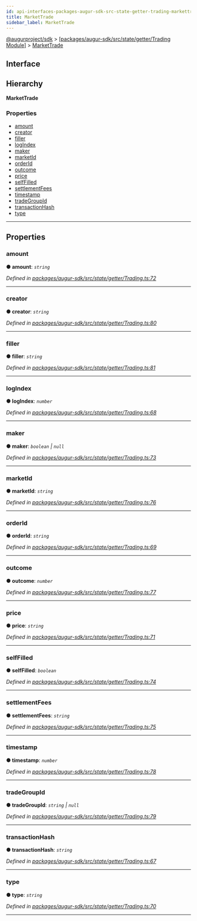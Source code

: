 ```yaml
---
id: api-interfaces-packages-augur-sdk-src-state-getter-trading-markettrade
title: MarketTrade
sidebar_label: MarketTrade
---
```


[@augurproject/sdk](api-readme.md) > [[packages/augur-sdk/src/state/getter/Trading Module]](api-modules-packages-augur-sdk-src-state-getter-trading-module.md) > [MarketTrade](api-interfaces-packages-augur-sdk-src-state-getter-trading-markettrade.md)

## Interface

## Hierarchy

**MarketTrade**

### Properties

* [amount](api-interfaces-packages-augur-sdk-src-state-getter-trading-markettrade.md#amount)
* [creator](api-interfaces-packages-augur-sdk-src-state-getter-trading-markettrade.md#creator)
* [filler](api-interfaces-packages-augur-sdk-src-state-getter-trading-markettrade.md#filler)
* [logIndex](api-interfaces-packages-augur-sdk-src-state-getter-trading-markettrade.md#logindex)
* [maker](api-interfaces-packages-augur-sdk-src-state-getter-trading-markettrade.md#maker)
* [marketId](api-interfaces-packages-augur-sdk-src-state-getter-trading-markettrade.md#marketid)
* [orderId](api-interfaces-packages-augur-sdk-src-state-getter-trading-markettrade.md#orderid)
* [outcome](api-interfaces-packages-augur-sdk-src-state-getter-trading-markettrade.md#outcome)
* [price](api-interfaces-packages-augur-sdk-src-state-getter-trading-markettrade.md#price)
* [selfFilled](api-interfaces-packages-augur-sdk-src-state-getter-trading-markettrade.md#selffilled)
* [settlementFees](api-interfaces-packages-augur-sdk-src-state-getter-trading-markettrade.md#settlementfees)
* [timestamp](api-interfaces-packages-augur-sdk-src-state-getter-trading-markettrade.md#timestamp)
* [tradeGroupId](api-interfaces-packages-augur-sdk-src-state-getter-trading-markettrade.md#tradegroupid)
* [transactionHash](api-interfaces-packages-augur-sdk-src-state-getter-trading-markettrade.md#transactionhash)
* [type](api-interfaces-packages-augur-sdk-src-state-getter-trading-markettrade.md#type)

---

## Properties

<a id="amount"></a>

###  amount

**● amount**: *`string`*

*Defined in [packages/augur-sdk/src/state/getter/Trading.ts:72](https://github.com/AugurProject/augur/blob/b4365d6894/packages/augur-sdk/src/state/getter/Trading.ts#L72)*

___
<a id="creator"></a>

###  creator

**● creator**: *`string`*

*Defined in [packages/augur-sdk/src/state/getter/Trading.ts:80](https://github.com/AugurProject/augur/blob/b4365d6894/packages/augur-sdk/src/state/getter/Trading.ts#L80)*

___
<a id="filler"></a>

###  filler

**● filler**: *`string`*

*Defined in [packages/augur-sdk/src/state/getter/Trading.ts:81](https://github.com/AugurProject/augur/blob/b4365d6894/packages/augur-sdk/src/state/getter/Trading.ts#L81)*

___
<a id="logindex"></a>

###  logIndex

**● logIndex**: *`number`*

*Defined in [packages/augur-sdk/src/state/getter/Trading.ts:68](https://github.com/AugurProject/augur/blob/b4365d6894/packages/augur-sdk/src/state/getter/Trading.ts#L68)*

___
<a id="maker"></a>

###  maker

**● maker**: *`boolean` \| `null`*

*Defined in [packages/augur-sdk/src/state/getter/Trading.ts:73](https://github.com/AugurProject/augur/blob/b4365d6894/packages/augur-sdk/src/state/getter/Trading.ts#L73)*

___
<a id="marketid"></a>

###  marketId

**● marketId**: *`string`*

*Defined in [packages/augur-sdk/src/state/getter/Trading.ts:76](https://github.com/AugurProject/augur/blob/b4365d6894/packages/augur-sdk/src/state/getter/Trading.ts#L76)*

___
<a id="orderid"></a>

###  orderId

**● orderId**: *`string`*

*Defined in [packages/augur-sdk/src/state/getter/Trading.ts:69](https://github.com/AugurProject/augur/blob/b4365d6894/packages/augur-sdk/src/state/getter/Trading.ts#L69)*

___
<a id="outcome"></a>

###  outcome

**● outcome**: *`number`*

*Defined in [packages/augur-sdk/src/state/getter/Trading.ts:77](https://github.com/AugurProject/augur/blob/b4365d6894/packages/augur-sdk/src/state/getter/Trading.ts#L77)*

___
<a id="price"></a>

###  price

**● price**: *`string`*

*Defined in [packages/augur-sdk/src/state/getter/Trading.ts:71](https://github.com/AugurProject/augur/blob/b4365d6894/packages/augur-sdk/src/state/getter/Trading.ts#L71)*

___
<a id="selffilled"></a>

###  selfFilled

**● selfFilled**: *`boolean`*

*Defined in [packages/augur-sdk/src/state/getter/Trading.ts:74](https://github.com/AugurProject/augur/blob/b4365d6894/packages/augur-sdk/src/state/getter/Trading.ts#L74)*

___
<a id="settlementfees"></a>

###  settlementFees

**● settlementFees**: *`string`*

*Defined in [packages/augur-sdk/src/state/getter/Trading.ts:75](https://github.com/AugurProject/augur/blob/b4365d6894/packages/augur-sdk/src/state/getter/Trading.ts#L75)*

___
<a id="timestamp"></a>

###  timestamp

**● timestamp**: *`number`*

*Defined in [packages/augur-sdk/src/state/getter/Trading.ts:78](https://github.com/AugurProject/augur/blob/b4365d6894/packages/augur-sdk/src/state/getter/Trading.ts#L78)*

___
<a id="tradegroupid"></a>

###  tradeGroupId

**● tradeGroupId**: *`string` \| `null`*

*Defined in [packages/augur-sdk/src/state/getter/Trading.ts:79](https://github.com/AugurProject/augur/blob/b4365d6894/packages/augur-sdk/src/state/getter/Trading.ts#L79)*

___
<a id="transactionhash"></a>

###  transactionHash

**● transactionHash**: *`string`*

*Defined in [packages/augur-sdk/src/state/getter/Trading.ts:67](https://github.com/AugurProject/augur/blob/b4365d6894/packages/augur-sdk/src/state/getter/Trading.ts#L67)*

___
<a id="type"></a>

###  type

**● type**: *`string`*

*Defined in [packages/augur-sdk/src/state/getter/Trading.ts:70](https://github.com/AugurProject/augur/blob/b4365d6894/packages/augur-sdk/src/state/getter/Trading.ts#L70)*

___

